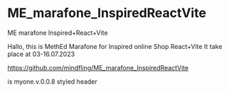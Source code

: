 # ME_marafone_InspiredReactVite
ME marafone Inspired+React+Vite  

Hallo, this is MethEd Marafone for Inspired online Shop React+Vite 
It take place at 03-16.07.2023

https://github.com/mindfling/ME_marafone_InspiredReactVite

is myone.v.0.0.8 styled header